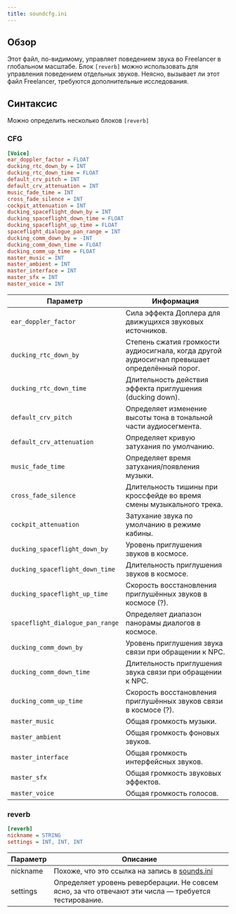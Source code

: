 ```yaml
---
title: soundcfg.ini
---
```


## Обзор

Этот файл, по-видимому, управляет поведением звука во Freelancer в глобальном масштабе. Блок `[reverb]` можно использовать для управления поведением отдельных звуков. Неясно, вызывает ли этот файл Freelancer, требуются дополнительные исследования.

## Синтаксис

Можно определить несколько блоков `[reverb]`

### CFG

```ini
[Voice]
ear_doppler_factor = FLOAT
ducking_rtc_down_by = INT
ducking_rtc_down_time = FLOAT
default_crv_pitch = INT
default_crv_attenuation = INT
music_fade_time = INT
cross_fade_silence = INT
cockpit_attenuation = INT
ducking_spaceflight_down_by = INT
ducking_spaceflight_down_time = FLOAT
ducking_spaceflight_up_time = FLOAT
spaceflight_dialogue_pan_range = INT
ducking_comm_down_by = -INT
ducking_comm_down_time = FLOAT
ducking_comm_up_time = FLOAT
master_music = INT
master_ambient = INT
master_interface = INT
master_sfx = INT
master_voice = INT
```

| Параметр                         | Информация                                                                                    |
| -------------------------------- | --------------------------------------------------------------------------------------------- |
| `ear_doppler_factor`             | Сила эффекта Доплера для движущихся звуковых источников.                                      |
| `ducking_rtc_down_by`            | Степень сжатия громкости аудиосигнала, когда другой аудиосигнал превышает определённый порог. |
| `ducking_rtc_down_time`          | Длительность действия эффекта приглушения (ducking down).                                     |
| `default_crv_pitch`              | Определяет изменение высоты тона в тональной части аудиосегмента.                             |
| `default_crv_attenuation`        | Определяет кривую затухания по умолчанию.                                                     |
| `music_fade_time`                | Определяет время затухания/появления музыки.                                                  |
| `cross_fade_silence`             | Длительность тишины при кроссфейде во время смены музыкального трека.                         |
| `cockpit_attenuation`            | Затухание звука по умолчанию в режиме кабины.                                                 |
| `ducking_spaceflight_down_by`    | Уровень приглушения звуков в космосе.                                                         |
| `ducking_spaceflight_down_time`  | Длительность приглушения звуков в космосе.                                                    |
| `ducking_spaceflight_up_time`    | Скорость восстановления приглушённых звуков в космосе (?).                                    |
| `spaceflight_dialogue_pan_range` | Определяет диапазон панорамы диалогов в космосе.                                              |
| `ducking_comm_down_by`           | Уровень приглушения звука связи при обращении к NPC.                                          |
| `ducking_comm_down_time`         | Длительность приглушения звука связи при обращении к NPC.                                     |
| `ducking_comm_up_time`           | Скорость восстановления приглушённых звуков связи в космосе (?).                              |
| `master_music`                   | Общая громкость музыки.                                                                       |
| `master_ambient`                 | Общая громкость фоновых звуков.                                                               |
| `master_interface`               | Общая громкость интерфейсных звуков.                                                          |
| `master_sfx`                     | Общая громкость звуковых эффектов.                                                            |
| `master_voice`                   | Общая громкость голосов.                                                                      |

### reverb

```ini
[reverb]
nickname = STRING
settings = INT, INT, INT
```

| Параметр | Описание                                                                                             |
| -------- | ---------------------------------------------------------------------------------------------------- |
| nickname | Похоже, что это ссылка на запись в [sounds.ini](../../../typed-inis/sounds.md)                       |
| settings | Определяет уровень реверберации. Не совсем ясно, за что отвечают эти числа — требуется тестирование. |
